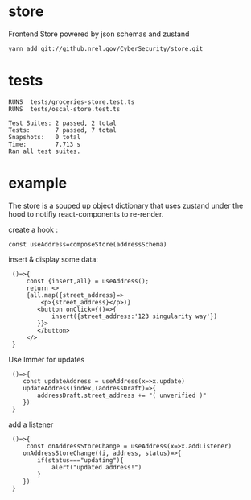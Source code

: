 # store
Frontend Store powered by json schemas and zustand

    yarn add git://github.nrel.gov/CyberSecurity/store.git

# tests
    RUNS  tests/groceries-store.test.ts
    RUNS  tests/oscal-store.test.ts

    Test Suites: 2 passed, 2 total
    Tests:       7 passed, 7 total
    Snapshots:   0 total
    Time:        7.713 s
    Ran all test suites.

# example

The store is a souped up object dictionary that uses zustand under the hood to notifiy react-components to re-render.


create a hook :

    const useAddress=composeStore(addressSchema)

insert & display some data:

     ()=>{
         const {insert,all} = useAddress();
         return <>
         {all.map({street_address}=>
             <p>{street_address}</p>)}
            <button onClick={()=>{
                insert({street_address:'123 singularity way'})
            }}>
            </button>
         </>
     }

Use Immer for updates

     ()=>{
        const updateAddress = useAddress(x=>x.update)
        updateAddress(index,(addressDraft)=>{
            addressDraft.street_address += "( unverified )"
        })
     }



add a listener

     ()=>{
         const onAddressStoreChange = useAddress(x=>x.addListener)
        onAddressStoreChange((i, address, status)=>{
            if(status==="updating"){
                alert("updated address!")
            }
        })
     }


